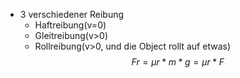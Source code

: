 - 3 verschiedener Reibung
	- Haftreibung(v=0)
	- Gleitreibung(v>0)
	- Rollreibung(v>0, und die Object rollt auf etwas)
$$Fr = \mu r * m * g = \mu r * F$$